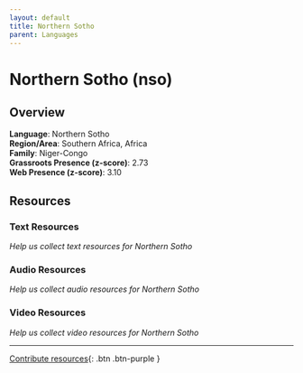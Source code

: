 ```yaml
---
layout: default
title: Northern Sotho
parent: Languages
---
```


# Northern Sotho (nso)

## Overview

**Language**: Northern Sotho  
**Region/Area**: Southern Africa, Africa  
**Family**: Niger-Congo  
**Grassroots Presence (z-score)**: 2.73  
**Web Presence (z-score)**: 3.10  

## Resources

### Text Resources
*Help us collect text resources for Northern Sotho*

### Audio Resources
*Help us collect audio resources for Northern Sotho*

### Video Resources
*Help us collect video resources for Northern Sotho*

---

[Contribute resources](https://forms.office.com/e/1SfLJx3u1r){: .btn .btn-purple }
